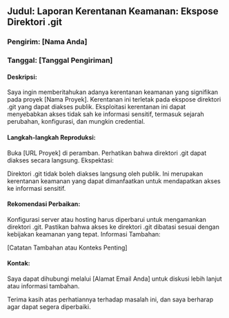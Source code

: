 ## Judul: Laporan Kerentanan Keamanan: Ekspose Direktori .git

### Pengirim: [Nama Anda]

### Tanggal: [Tanggal Pengiriman]

#### Deskripsi:

Saya ingin memberitahukan adanya kerentanan keamanan yang signifikan pada proyek [Nama Proyek]. Kerentanan ini terletak pada ekspose direktori .git yang dapat diakses publik. Eksploitasi kerentanan ini dapat menyebabkan akses tidak sah ke informasi sensitif, termasuk sejarah perubahan, konfigurasi, dan mungkin credential.

#### Langkah-langkah Reproduksi:

Buka [URL Proyek] di peramban.
Perhatikan bahwa direktori .git dapat diakses secara langsung.
Ekspektasi:

Direktori .git tidak boleh diakses langsung oleh publik. Ini merupakan kerentanan keamanan yang dapat dimanfaatkan untuk mendapatkan akses ke informasi sensitif.

#### Rekomendasi Perbaikan:

Konfigurasi server atau hosting harus diperbarui untuk mengamankan direktori .git.
Pastikan bahwa akses ke direktori .git dibatasi sesuai dengan kebijakan keamanan yang tepat.
Informasi Tambahan:

[Catatan Tambahan atau Konteks Penting]

#### Kontak:

Saya dapat dihubungi melalui [Alamat Email Anda] untuk diskusi lebih lanjut atau informasi tambahan.

Terima kasih atas perhatiannya terhadap masalah ini, dan saya berharap agar dapat segera diperbaiki.
